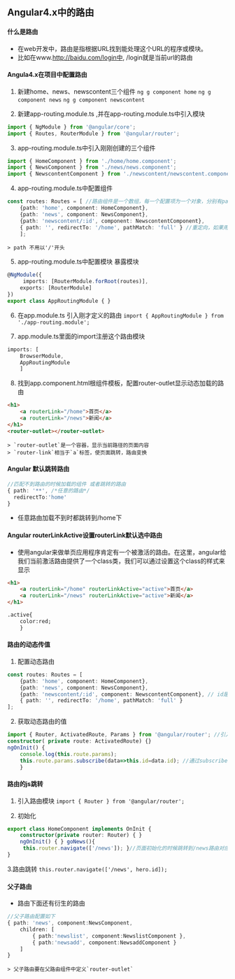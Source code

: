 ## Angular4.x中的路由

#### 什么是路由
- 在web开发中，路由是指根据URL找到能处理这个URL的程序或模块。
- 比如在www.http://baidu.com/login中, /login就是当前url的路由

#### Angula4.x在项目中配置路由
1. 新建home、news、newscontent三个组件
`ng g component home`
`ng g component news`
`ng g component newscontent`

2. 新建app-routing.module.ts ,并在app-routing.module.ts中引入模块
```typescript
import { NgModule } from '@angular/core';
import { Routes, RouterModule } from '@angular/router';
```

3. app-routing.module.ts中引入刚刚创建的三个组件
```typescript
import { HomeComponent } from './home/home.component';
import { NewsComponent } from './news/news.component';
import { NewscontentComponent } from './newscontent/newscontent.component';
```

4. app-routing.module.ts中配置组件
```typescript
const routes: Routes = [ //路由组件是一个数组，每一个配置项为一个对象，分别有path(路径)，compontent(组件)等属性
    {path: 'home', component: HomeComponent},
    {path: 'news', component: NewsComponent},
    {path: 'newscontent/:id', component: NewscontentComponent},
    { path: '', redirectTo: '/home', pathMatch: 'full' } //重定向，如果用户打开路径为''的时候自动重定向到home组件下；
    ];
```
    > path 不用以'/'开头

5. app-routing.module.ts中配置模块 暴露模块
```typescript
@NgModule({
     imports: [RouterModule.forRoot(routes)],
    exports: [RouterModule]
})
export class AppRoutingModule { }
```

6. 在app.module.ts 引入刚才定义的路由
`import { AppRoutingModule } from './app-routing.module';`

7. app.module.ts里面的import注册这个路由模块
```typescript
imports: [
    BrowserModule,
    AppRoutingModule
    ]
```

8. 找到app.component.html根组件模板，配置router-outlet显示动态加载的路由
```html
<h1>
    <a routerLink="/home">首页</a>
    <a routerLink="/news">新闻</a>
</h1>
<router-outlet></router-outlet>
```
    > `router-outlet`是一个容器，显示当前路径的页面内容
    > `router-link`相当于`a`标签，使页面跳转，路由变换

#### Angular  默认跳转路由
```typescript
//匹配不到路由的时候加载的组件 或者跳转的路由
{ path: '**', /*任意的路由*/
  redirectTo:'home'
}
```
- 任意路由加载不到时都跳转到/home下


#### Angular routerLinkActive设置routerLink默认选中路由
- 使用angular来做单页应用程序肯定有一个被激活的路由。在这里，angular给我们当前激活路由提供了一个class类，我们可以通过设置这个class的样式来显示

```html
<h1>
    <a routerLink="/home" routerLinkActive="active">首页</a>
    <a routerLink="/news" routerLinkActive="active">新闻</a>
</h1>
```
```html
.active{
    color:red;
    }
```

#### 路由的动态传值
1. 配置动态路由
```typescript
const routes: Routes = [
    {path: 'home', component: HomeComponent},
    {path: 'news', component: NewsComponent},
    {path: 'newscontent/:id', component: NewscontentComponent}, // id是不固定的，所以当一个参数传过去
    { path: '', redirectTo: '/home', pathMatch: 'full' }
];
```
2. 获取动态路由的值
```typescript
import { Router, ActivatedRoute, Params } from '@angular/router'; //引入路由模块
constructor( private route: ActivatedRoute) {}
ngOnInit() {
    console.log(this.route.params);
    this.route.params.subscribe(data=>this.id=data.id); //通过subscribe方法订阅路由参数
    }
```

#### 路由的js跳转
1. 引入路由模块
`import { Router } from '@angular/router';`

2. 初始化
```typescript
export class HomeComponent implements OnInit {
    constructor(private router: Router) { }
    ngOnInit() { } goNews(){
     this.router.navigate(['/news']); }//页面初始化的时候跳转到/news路由对应的页面下
}
```

3.路由跳转
`this.router.navigate(['/news', hero.id]);`


#### 父子路由
- 路由下面还有衍生的路由
```typescript
//父子路由配置如下
{ path: 'news', component:NewsComponent,
    children: [
        { path:'newslist', component:NewslistComponent },
        { path:'newsadd', component:NewsaddComponent }
    ]
}
```
    > 父子路由要在父路由组件中定义`router-outlet`
